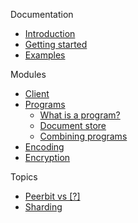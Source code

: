 
Documentation
- [Introduction](/)
- [Getting started](/getting-started.md)
- [Examples](/examples.md)

Modules
- [Client](/modules/client/client.md)
- [Programs](/modules/program/README.md)
    - [What is a program?](/modules/program/)
    - [Document store](/modules/program/document-store/)
    - [Combining programs](/modules/program/composition/)
- [Encoding](/modules/encoding/)
- [Encryption](/modules/encryption/)

Topics
- [Peerbit vs [?]](/difference.md)
- [Sharding](/sharding/sharding.md)




